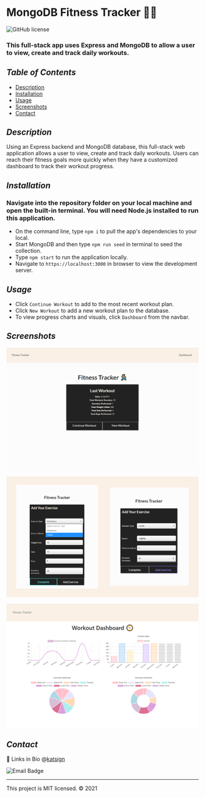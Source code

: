 # MongoDB Fitness Tracker 🏃‍♀️
![GitHub license](https://img.shields.io/badge/License-MIT-orange)

### This full-stack app uses Express and MongoDB to allow a user to view, create and track daily workouts.

## *Table of Contents*

- [Description](#description)
- [Installation](#installation)
- [Usage](#usage)
- [Screenshots](#screenshots)
- [Contact](#contact)

## *Description*

Using an Express backend and MongoDB database, this full-stack web application allows a user to view, create and track daily workouts. Users can reach their fitness goals more quickly when they have a customized dashboard to track their workout progress.

## *Installation*

### Navigate into the repository folder on your local machine and open the built-in terminal. You will need Node.js installed to run this application.

- On the command line, type `npm i` to pull the app's dependencies to your local.
- Start MongoDB and then type `npm run seed` in terminal to seed the collection.
- Type `npm start` to run the application locally.
- Navigate to `https://localhost:3000` in browser to view the development server.

## *Usage*

- Click `Continue Workout` to add to the most recent workout plan.
- Click `New Workout` to add a new workout plan to the database.
- To view progress charts and visuals, click `Dashboard` from the navbar.

## *Screenshots*
<div align="center">

![Demo of Homepage](./public/images/ss_index.PNG)

![Put and Post Form UI](./public/images/ss_pp.png)

![Demo of Dashboard](./public/images/ss_dash.PNG)
</div>

## *Contact*

🔗 Links in Bio @[katsign](https://github.com/katsign)

![Email Badge](https://img.shields.io/badge/Email%20Me-mailtokatsign%40gmail.com-d8bfd8)

---
This project is MIT licensed. &copy; 2021